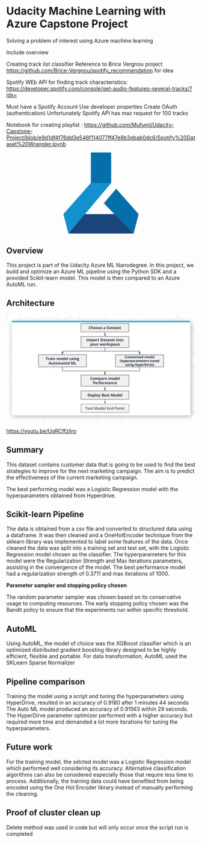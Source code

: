 # Udacity Machine Learning with Azure Capstone Project
Solving a problem of interest using Azure machine learning

Include overview

Creating track list classifier
Reference to Brice Vergnou project https://github.com/Brice-Vergnou/spotify_recommendation for idea



Spotify WEb API for finding track characteristics: https://developer.spotify.com/console/get-audio-features-several-tracks/?ids=

Must have a Spotify Account
Use developer properties
Create OAuth (authentication)
Unfortunately Spotify API has maz request for 100 tracks

Notebook for creating playlist : https://github.com/Mufumi/Udacity-Capstone-Project/blob/e9d1df4f76dd3e546f114077ff47e8b3ebab0dc6/Spotify%20Dataset%20Wrangler.ipynb

<p align="center">
  <img width="200" src="https://github.com/Mufumi/Udacity-Optimizing-a-ML-Pipeline-in-Azure-Tutorial/blob/main/Azure%20Ml.jpg" alt="Azure Ml">
</p>

## Overview
This project is part of the Udacity Azure ML Nanodegree.
In this project, we build and optimize an Azure ML pipeline using the Python SDK and a provided Scikit-learn model.
This model is then compared to an Azure AutoML run.

## Architecture 

<p align="center">
  <img width="600" src="https://github.com/Mufumi/Udacity-Capstone-Project/blob/main/Images/Architecture.png" alt="Capstone Project architecture">
</p>

https://youtu.be/UqRCffzliro

## Summary
This dataset contains customer data that is going to be used to find the best strategies to improve for the next marketing campaign. The aim is to predict the effectiveness of the current marketing campaign.

The best performing model was a Logistic Regression model with the hyperparameters obtained from Hyperdrive.
## Scikit-learn Pipeline

The data is obtained from a csv file and converted to structured data using a dataframe. It was then cleaned and a OneHotEncoder technique from the sklearn library was implemented to label some features of the data. Once cleaned the data was split into a training set and test set, with the Logistic Regression model chosen as the classifier. The hyperparameters for this model were the Regularization Strength and Max iterations parameters, assisting in the convergence of the model. The best performance model had a regularization strength of 0.3711 and max iterations of 1000.

**Parameter sampler and stopping policy chosen**

The random parameter sampler was chosen based on its conservative usage to computing resources. The early stopping policy chosen was the Bandit policy 
to ensure that the experiments run within specific threshold. 

## AutoML

Using AutoML, the model of choice was the XGBoost classifier which is an optimized distributed gradient boosting library designed to be highly efficient, flexible and portable. For data transformation, AutoML used the SKLearn Sparse Normalizer

## Pipeline comparison

Training the model using a script and tuning the hyperparameters using HyperDrive, resulted in an accuracy of 0.9180 after 1 minutes 44 seconds
The Auto ML model produced an accuracy of 0.91563 within 29 seconds. The HyperDirve parameter optimizer performed with a higher accuracy but required more time and demanded a lot more iterations for tuning the hyperparameters.


## Future work
For the training model, the selcted model was a Logistic Regression model which performed well considering its accuracy. Alternative classification algorithms can also be considered especially those that require less time to process. Additionally, the training data could have benefited from being encoded using the One Hot Encoder library instead of manually performing the cleaning.

## Proof of cluster clean up
Delete method was used in code but will only occur once the script run is completed

